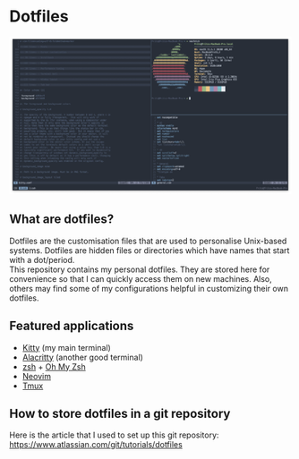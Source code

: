 # Dotfiles
![Example Setup](example.png)

## What are dotfiles?
Dotfiles are the customisation files that are used to personalise Unix-based systems. Dotfiles are hidden files or directories which have names that start with a dot/period.\
This repository contains my personal dotfiles. They are stored here for convenience so that I can quickly access them on new machines. Also, others may find some of my configurations helpful in customizing their own dotfiles.

## Featured applications
* [Kitty](https://github.com/kovidgoyal/kitty) (my main terminal)
* [Alacritty](https://github.com/alacritty/alacritty) (another good terminal)
* [zsh](https://www.zsh.org/) + [Oh My Zsh](https://github.com/ohmyzsh/ohmyzsh)
* [Neovim](https://github.com/neovim/neovim)
* [Tmux](https://github.com/tmux/tmux)

## How to store dotfiles in a git repository
Here is the article that I used to set up this git repository: https://www.atlassian.com/git/tutorials/dotfiles

